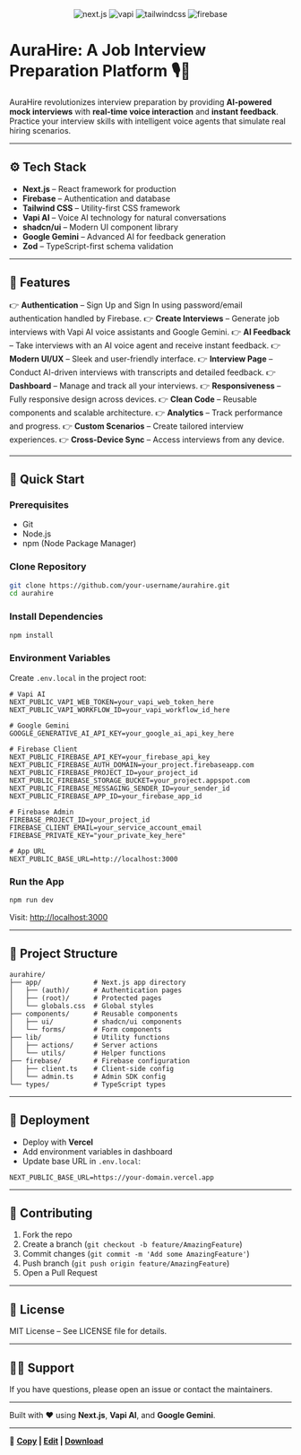 <div align="center">
  <div>
    <img src="https://img.shields.io/badge/-Next.JS-black?style=for-the-badge&logoColor=white&logo=nextdotjs&color=black" alt="next.js" />
    <img src="https://img.shields.io/badge/-Vapi-white?style=for-the-badge&color=5dfeca" alt="vapi" />
    <img src="https://img.shields.io/badge/-Tailwind_CSS-black?style=for-the-badge&logoColor=white&logo=tailwindcss&color=06B6D4" alt="tailwindcss" />
    <img src="https://img.shields.io/badge/-Firebase-black?style=for-the-badge&logoColor=white&logo=firebase&color=DD2C00" alt="firebase" />
  </div>
</div>

  # AuraHire: A Job Interview Preparation Platform 🎙️🤖

AuraHire revolutionizes interview preparation by providing **AI-powered mock interviews** with **real-time voice interaction** and **instant feedback**. Practice your interview skills with intelligent voice agents that simulate real hiring scenarios.

---

## ⚙️ Tech Stack

* **Next.js** – React framework for production
* **Firebase** – Authentication and database
* **Tailwind CSS** – Utility-first CSS framework
* **Vapi AI** – Voice AI technology for natural conversations
* **shadcn/ui** – Modern UI component library
* **Google Gemini** – Advanced AI for feedback generation
* **Zod** – TypeScript-first schema validation

---

## 🔋 Features

👉 **Authentication** – Sign Up and Sign In using password/email authentication handled by Firebase.
👉 **Create Interviews** – Generate job interviews with Vapi AI voice assistants and Google Gemini.
👉 **AI Feedback** – Take interviews with an AI voice agent and receive instant feedback.
👉 **Modern UI/UX** – Sleek and user-friendly interface.
👉 **Interview Page** – Conduct AI-driven interviews with transcripts and detailed feedback.
👉 **Dashboard** – Manage and track all your interviews.
👉 **Responsiveness** – Fully responsive design across devices.
👉 **Clean Code** – Reusable components and scalable architecture.
👉 **Analytics** – Track performance and progress.
👉 **Custom Scenarios** – Create tailored interview experiences.
👉 **Cross-Device Sync** – Access interviews from any device.

---

## 🤸 Quick Start

### Prerequisites

* Git
* Node.js
* npm (Node Package Manager)

### Clone Repository

```bash
git clone https://github.com/your-username/aurahire.git
cd aurahire
```

### Install Dependencies

```bash
npm install
```

### Environment Variables

Create `.env.local` in the project root:

```env
# Vapi AI
NEXT_PUBLIC_VAPI_WEB_TOKEN=your_vapi_web_token_here
NEXT_PUBLIC_VAPI_WORKFLOW_ID=your_vapi_workflow_id_here

# Google Gemini
GOOGLE_GENERATIVE_AI_API_KEY=your_google_ai_api_key_here

# Firebase Client
NEXT_PUBLIC_FIREBASE_API_KEY=your_firebase_api_key
NEXT_PUBLIC_FIREBASE_AUTH_DOMAIN=your_project.firebaseapp.com
NEXT_PUBLIC_FIREBASE_PROJECT_ID=your_project_id
NEXT_PUBLIC_FIREBASE_STORAGE_BUCKET=your_project.appspot.com
NEXT_PUBLIC_FIREBASE_MESSAGING_SENDER_ID=your_sender_id
NEXT_PUBLIC_FIREBASE_APP_ID=your_firebase_app_id

# Firebase Admin
FIREBASE_PROJECT_ID=your_project_id
FIREBASE_CLIENT_EMAIL=your_service_account_email
FIREBASE_PRIVATE_KEY="your_private_key_here"

# App URL
NEXT_PUBLIC_BASE_URL=http://localhost:3000
```

### Run the App

```bash
npm run dev
```

Visit: [http://localhost:3000](http://localhost:3000)

---

## 📁 Project Structure

```
aurahire/
├── app/             # Next.js app directory
│   ├── (auth)/      # Authentication pages
│   ├── (root)/      # Protected pages
│   └── globals.css  # Global styles
├── components/      # Reusable components
│   ├── ui/          # shadcn/ui components
│   └── forms/       # Form components
├── lib/             # Utility functions
│   ├── actions/     # Server actions
│   └── utils/       # Helper functions
├── firebase/        # Firebase configuration
│   ├── client.ts    # Client-side config
│   └── admin.ts     # Admin SDK config
└── types/           # TypeScript types
```

---

## 🚀 Deployment

* Deploy with **Vercel**
* Add environment variables in dashboard
* Update base URL in `.env.local`:

```env
NEXT_PUBLIC_BASE_URL=https://your-domain.vercel.app
```

---

## 🤝 Contributing

1. Fork the repo
2. Create a branch (`git checkout -b feature/AmazingFeature`)
3. Commit changes (`git commit -m 'Add some AmazingFeature'`)
4. Push branch (`git push origin feature/AmazingFeature`)
5. Open a Pull Request

---

## 📝 License

MIT License – See LICENSE file for details.

---

## 🙋‍♂️ Support

If you have questions, please open an issue or contact the maintainers.

---

Built with ❤️ using **Next.js**, **Vapi AI**, and **Google Gemini**.

---

📌 **[Copy](#) | [Edit](#) | [Download](#)**
